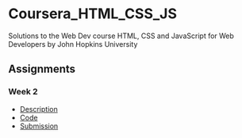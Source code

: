 # Coursera_HTML_CSS_JS
Solutions to the Web Dev course HTML, CSS and JavaScript for Web Developers by John Hopkins University

## Assignments

### Week 2
* [Description](https://github.com/anandnair28/Coursera_HTML_CSS_JS/tree/master/assignments/assignment2)
* [Code](https://github.com/anandnair28/Coursera_HTML_CSS_JS/tree/master/mod2_solution)
* [Submission](https://anandnair28.github.io/Coursera_HTML_CSS_JS/mod2_solution/index.html)

